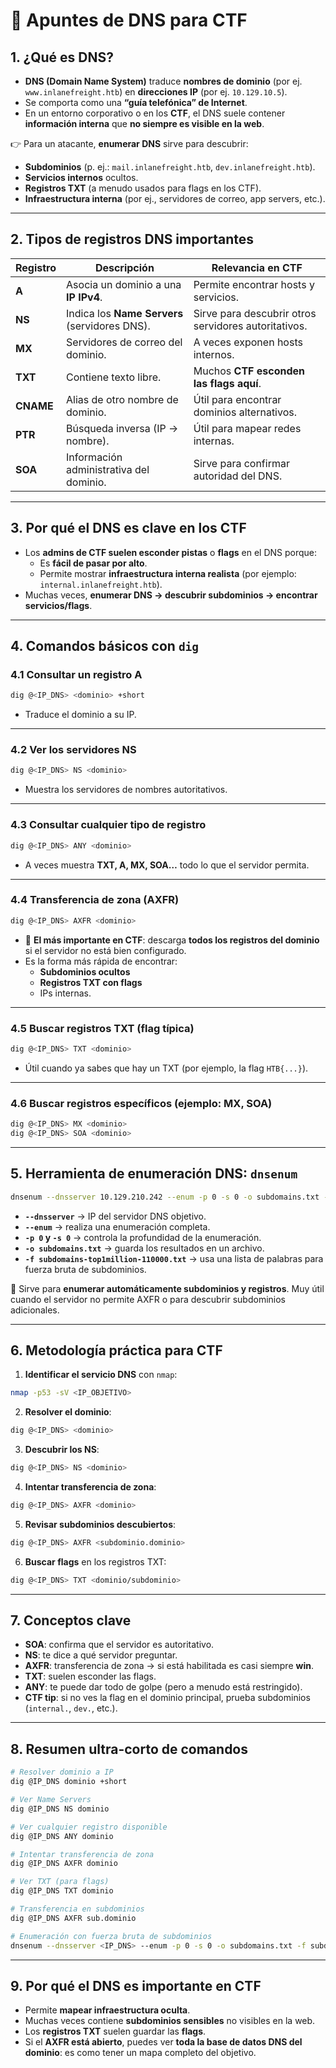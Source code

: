 # 📝 Apuntes de DNS para CTF

## 1. ¿Qué es DNS?
- **DNS (Domain Name System)** traduce **nombres de dominio** (por ej. `www.inlanefreight.htb`) en **direcciones IP** (por ej. `10.129.10.5`).
- Se comporta como una **“guía telefónica” de Internet**.
- En un entorno corporativo o en los **CTF**, el DNS suele contener **información interna** que **no siempre es visible en la web**.

👉 Para un atacante, **enumerar DNS** sirve para descubrir:
- **Subdominios** (p. ej.: `mail.inlanefreight.htb`, `dev.inlanefreight.htb`).
- **Servicios internos** ocultos.
- **Registros TXT** (a menudo usados para flags en los CTF).
- **Infraestructura interna** (por ej., servidores de correo, app servers, etc.).

---

## 2. Tipos de registros DNS importantes
| Registro | Descripción | Relevancia en CTF |
|----------|-------------|-------------------|
| **A**    | Asocia un dominio a una **IP IPv4**. | Permite encontrar hosts y servicios. |
| **NS**   | Indica los **Name Servers** (servidores DNS). | Sirve para descubrir otros servidores autoritativos. |
| **MX**   | Servidores de correo del dominio. | A veces exponen hosts internos. |
| **TXT**  | Contiene texto libre. | Muchos **CTF esconden las flags aquí**. |
| **CNAME**| Alias de otro nombre de dominio. | Útil para encontrar dominios alternativos. |
| **PTR**  | Búsqueda inversa (IP → nombre). | Útil para mapear redes internas. |
| **SOA**  | Información administrativa del dominio. | Sirve para confirmar autoridad del DNS. |

---

## 3. Por qué el DNS es clave en los CTF
- Los **admins de CTF suelen esconder pistas** o **flags** en el DNS porque:
  - Es **fácil de pasar por alto**.
  - Permite mostrar **infraestructura interna realista** (por ejemplo: `internal.inlanefreight.htb`).
- Muchas veces, **enumerar DNS → descubrir subdominios → encontrar servicios/flags**.

---

## 4. Comandos básicos con `dig`

### 4.1 Consultar un registro A
```bash
dig @<IP_DNS> <dominio> +short
```
- Traduce el dominio a su IP.

---

### 4.2 Ver los servidores NS
```bash
dig @<IP_DNS> NS <dominio>
```
- Muestra los servidores de nombres autoritativos.

---

### 4.3 Consultar **cualquier tipo** de registro
```bash
dig @<IP_DNS> ANY <dominio>
```
- A veces muestra **TXT, A, MX, SOA…** todo lo que el servidor permita.

---

### 4.4 Transferencia de zona (**AXFR**)
```bash
dig @<IP_DNS> AXFR <dominio>
```
- 🔑 **El más importante en CTF**: descarga **todos los registros del dominio** si el servidor no está bien configurado.
- Es la forma más rápida de encontrar:
  - **Subdominios ocultos**
  - **Registros TXT con flags**
  - IPs internas.

---

### 4.5 Buscar registros TXT (flag típica)
```bash
dig @<IP_DNS> TXT <dominio>
```
- Útil cuando ya sabes que hay un TXT (por ejemplo, la flag `HTB{...}`).

---

### 4.6 Buscar registros específicos (ejemplo: MX, SOA)
```bash
dig @<IP_DNS> MX <dominio>
dig @<IP_DNS> SOA <dominio>
```

---

## 5. Herramienta de enumeración DNS: `dnsenum`
```bash
dnsenum --dnsserver 10.129.210.242 --enum -p 0 -s 0 -o subdomains.txt -f subdomains-top1million-110000.txt inlanefreight.htb
```
- **`--dnsserver`** → IP del servidor DNS objetivo.  
- **`--enum`** → realiza una enumeración completa.  
- **`-p 0` y `-s 0`** → controla la profundidad de la enumeración.  
- **`-o subdomains.txt`** → guarda los resultados en un archivo.  
- **`-f subdomains-top1million-110000.txt`** → usa una lista de palabras para fuerza bruta de subdominios.  

🔑 Sirve para **enumerar automáticamente subdominios y registros**. Muy útil cuando el servidor no permite AXFR o para descubrir subdominios adicionales.

---

## 6. Metodología práctica para CTF

1. **Identificar el servicio DNS** con `nmap`:
```bash
nmap -p53 -sV <IP_OBJETIVO>
```

2. **Resolver el dominio**:
```bash
dig @<IP_DNS> <dominio>
```

3. **Descubrir los NS**:
```bash
dig @<IP_DNS> NS <dominio>
```

4. **Intentar transferencia de zona**:
```bash
dig @<IP_DNS> AXFR <dominio>
```

5. **Revisar subdominios descubiertos**:
```bash
dig @<IP_DNS> AXFR <subdominio.dominio>
```

6. **Buscar flags** en los registros TXT:
```bash
dig @<IP_DNS> TXT <dominio/subdominio>
```

---

## 7. Conceptos clave
- **SOA**: confirma que el servidor es autoritativo.  
- **NS**: te dice a qué servidor preguntar.  
- **AXFR**: transferencia de zona → si está habilitada es casi siempre **win**.  
- **TXT**: suelen esconder las flags.  
- **ANY**: te puede dar todo de golpe (pero a menudo está restringido).  
- **CTF tip**: si no ves la flag en el dominio principal, prueba subdominios (`internal.`, `dev.`, etc.).

---

## 8. Resumen ultra-corto de comandos
```bash
# Resolver dominio a IP
dig @IP_DNS dominio +short

# Ver Name Servers
dig @IP_DNS NS dominio

# Ver cualquier registro disponible
dig @IP_DNS ANY dominio

# Intentar transferencia de zona
dig @IP_DNS AXFR dominio

# Ver TXT (para flags)
dig @IP_DNS TXT dominio

# Transferencia en subdominios
dig @IP_DNS AXFR sub.dominio

# Enumeración con fuerza bruta de subdominios
dnsenum --dnsserver <IP_DNS> --enum -p 0 -s 0 -o subdomains.txt -f subdomains-top1million-110000.txt <dominio>
```

---

## 9. Por qué el DNS es importante en CTF
- Permite **mapear infraestructura oculta**.  
- Muchas veces contiene **subdominios sensibles** no visibles en la web.  
- Los **registros TXT** suelen guardar las **flags**.  
- Si el **AXFR está abierto**, puedes ver **toda la base de datos DNS del dominio**: es como tener un mapa completo del objetivo.

